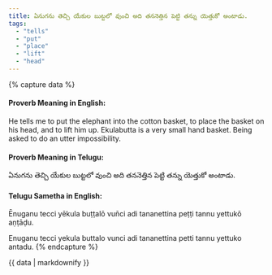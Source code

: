 ```yaml
---
title: ఏనుగను తెచ్చి యేకుల బుట్టలో వుంచి అది తననెత్తిన పెట్టి తన్ను యెత్తుకో అంటాడు.
tags:
  - "tells"
  - "put"
  - "place"
  - "lift"
  - "head"
---
```


{% capture data %}
#### Proverb Meaning in English:
He tells me to put the elephant into the cotton basket, to place the basket on his head, and to lift him up.
Ekulabutta is a very small hand basket.
Being asked to do an utter impossibility.

#### Proverb Meaning in Telugu:
ఏనుగను తెచ్చి యేకుల బుట్టలో వుంచి అది తననెత్తిన పెట్టి తన్ను యెత్తుకో అంటాడు.

#### Telugu Sametha in English:
Ēnuganu tecci yēkula buṭṭalō vun̄ci adi tananettina peṭṭi tannu yettukō aṇṭāḍu.

Enuganu tecci yekula buttalo vunci adi tananettina petti tannu yettuko antadu.
{% endcapture %}

{{ data | markdownify }}

